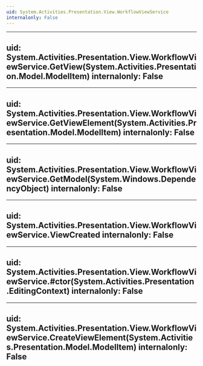 ```yaml
---
uid: System.Activities.Presentation.View.WorkflowViewService
internalonly: False
---
```


---
uid: System.Activities.Presentation.View.WorkflowViewService.GetView(System.Activities.Presentation.Model.ModelItem)
internalonly: False
---

---
uid: System.Activities.Presentation.View.WorkflowViewService.GetViewElement(System.Activities.Presentation.Model.ModelItem)
internalonly: False
---

---
uid: System.Activities.Presentation.View.WorkflowViewService.GetModel(System.Windows.DependencyObject)
internalonly: False
---

---
uid: System.Activities.Presentation.View.WorkflowViewService.ViewCreated
internalonly: False
---

---
uid: System.Activities.Presentation.View.WorkflowViewService.#ctor(System.Activities.Presentation.EditingContext)
internalonly: False
---

---
uid: System.Activities.Presentation.View.WorkflowViewService.CreateViewElement(System.Activities.Presentation.Model.ModelItem)
internalonly: False
---
